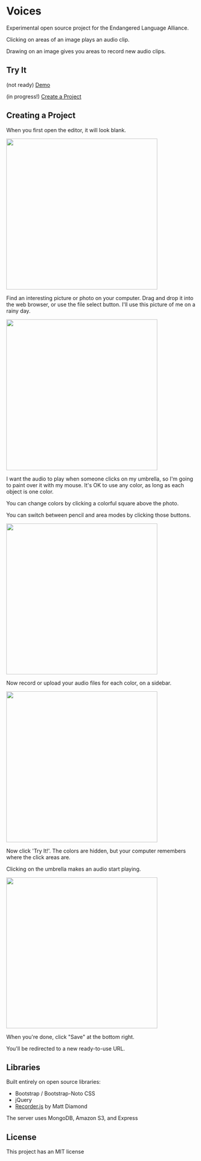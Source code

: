 # Voices

Experimental open source project for the Endangered Language Alliance.

Clicking on areas of an image plays an audio clip.

Drawing on an image gives you areas to record new audio clips.

## Try It

(not ready) <a href="http://slang-group.github.io/voices/demo.html">Demo</a>

(in progress!) <a href="http://slang-group.github.io/voices/create.html">Create a Project</a>

## Creating a Project

When you first open the editor, it will look blank.

<img src="https://raw.githubusercontent.com/slang-group/voices/gh-pages/demo/screenshots/1.png" width="400"/>

Find an interesting picture or photo on your computer. Drag and drop it into the web browser, or use the file select button.
I'll use this picture of me on a rainy day.

<img src="https://raw.githubusercontent.com/slang-group/voices/gh-pages/demo/screenshots/2.png" width="400"/>

I want the audio to play when someone clicks on my umbrella, so I'm going to paint over it
with my mouse. It's OK to use any color, as long as each object is one color.

You can change colors by clicking a colorful square above the photo.

You can switch between pencil and area modes by clicking those buttons.

<img src="https://raw.githubusercontent.com/slang-group/voices/gh-pages/demo/screenshots/3.png" width="400"/>

Now record or upload your audio files for each color, on a sidebar.

<img src="https://raw.githubusercontent.com/slang-group/voices/master/static/demo/screenshots/5.png" width="400"/>

Now click 'Try It!'. The colors are hidden, but your computer remembers where the click areas are.

Clicking on the umbrella makes an audio start playing.

<img src="https://raw.githubusercontent.com/slang-group/voices/gh-pages/demo/screenshots/4.png" width="400"/>

When you're done, click "Save" at the bottom right.

You'll be redirected to a new ready-to-use URL.

## Libraries

Built entirely on open source libraries:

* Bootstrap / Bootstrap-Noto CSS
* jQuery
* <a href="https://github.com/mattdiamond/Recorderjs">Recorder.js</a> by Matt Diamond

The server uses MongoDB, Amazon S3, and Express

## License

This project has an MIT license
